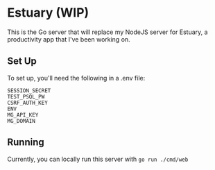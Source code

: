 # Estuary (WIP)

This is the Go server that will replace my NodeJS server for Estuary, a productivity app that I've been working on.

## Set Up

To set up, you'll need the following in a .env file:

```
SESSION_SECRET
TEST_PSQL_PW
CSRF_AUTH_KEY
ENV
MG_API_KEY
MG_DOMAIN
```

## Running

Currently, you can locally run this server with `go run ./cmd/web`